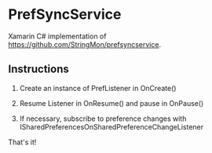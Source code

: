 # PrefSyncService
Xamarin C# implementation of https://github.com/StringMon/prefsyncservice.

Instructions
------------

1) Create an instance of PrefListener in OnCreate()

2) Resume Listener in OnResume() and pause in OnPause()

3) If necessary, subscribe to preference changes with ISharedPreferencesOnSharedPreferenceChangeListener


That's it!
